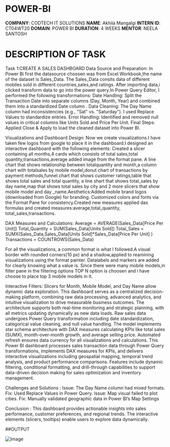 # POWER-BI
**COMPANY**: CODTECH IT SOLUTIONS
**NAME**: Akhila Mangalgi
**INTERN ID**: CT04WT20
**DOMAIN**: POWER BI
**DURATION**: 4 WEEKS
**MENTOR**: NEELA SANTOSH
# DESCRIPTION OF TASK
Task 1:CREATE A SALES DASHBOARD
Data Source and Preparation:
In Power Bi first the datasource choosen was from Excel Workbook,the name of the dataset is Sales_Data.
The Sales_Data consits data of different mobiles sold in different countries,sales,and ratings.
After importing data,i clicked transform data to go into the power query.In Power Query Editor, I performed the following transformations:
Date Handling: Split the Transaction Date into separate columns (Day, Month, Year) and combined them into a standardized Date column .
Data Cleaning: The Day Name column had inconsistencies (e.g., "Sat" vs. "Saturday"). I used Replace Values to standardize entries.
Error Handling: Identified and removed null values in critical columns like Units Sold and Price Per Unit.
Final Steps: Applied Close & Apply to load the cleaned dataset into Power BI.

Visualizations and Dashboard Design:
Now we create visualizations.I have taken few logos from google to place it in the dashboard.I designed an interactive dashboard with the following elements:
Created a slicer containing all months,4 cards which consists of total sales,total quantity,transactions,average added image from the format pane.
A line chart that shows relationship between totalquantity and month,a column chart with totalsales by mobile model,donut chart of transactions by 
payment methods,funnel chart that shows customer ratings,table that shows total sales and total quantity,
a line shart that shows total_sales by day name,map that shows total sales by city and 2 more slicers that show
mobile model and day _name.Aesthetics:Added mobile brand logos (downloaded from Google) for branding.
Customized colors and fonts via the Format Pane for consistency.Created new measures applied dax formulas and created measures:average,total_quantity,
total_sales,transactions.

DAX Measures and Calculations:
Average = AVERAGE(Sales_Data[Price Per Unit])
Total_Quantity = SUM(Sales_Data[Units Sold]) 
Total_Sales = SUMX(Sales_Data,Sales_Data[Units Sold]*Sales_Data[Price Per Unit] )
Transactions = COUNTROWS(Sales_Data) 

For all the visualizations, a common format is what I followed.A visual border with rounded corners(10 px) and a shadow,applied to reamining visualizations using the format painter.
Datalabels and markers are added for clearly knowing what a value is.
Since there were many mobile models,in filter pane in the filtering options TOP N option is choosen and i have choose to place top 3 mobile models in it.

Interactive Filters:
Slicers for Month, Mobile Model, and Day Name allow dynamic data exploration.
This dashboard serves as a centralized decision-making platform, combining raw data processing, advanced analytics, and intuitive visualization to drive measurable business outcomes. 
The architecture supports both real-time monitoring and strategic planning, with all metrics updating dynamically as new data loads.
Raw sales data undergoes Power Query transformation including date standardization, categorical value cleaning, and null value handling. 
The model implements star schema architecture with DAX measures calculating KPIs like total sales (SUMX), month-over-month growth, and average selling price. 
Automated refresh ensures data currency for all visualizations and calculations.
This Power BI dashboard processes sales transaction data through Power Query transformations, implements DAX measures for KPIs, and delivers interactive visualizations including geospatial mapping, temporal trend analysis, and product performance comparisons. 
Features include dynamic filtering, conditional formatting, and drill-through capabilities to support data-driven decision making for sales optimization and inventory management.

Challenges and Solutions :
Issue: The Day Name column had mixed formats.
Fix: Used Replace Values in Power Query.
Issue: Map visual failed to plot cities.
Fix: Manually validated geographic data in Power BI’s Map Settings

Conclusion :
This dashboard provides actionable insights into sales performance, customer preferences, and regional trends. 
The interactive elements (slicers, tooltips) enable users to explore data dynamically.

##OUTPUT

![Image](https://github.com/user-attachments/assets/8e6b5aef-fd23-44bf-9fe3-dfef4a440aff)



